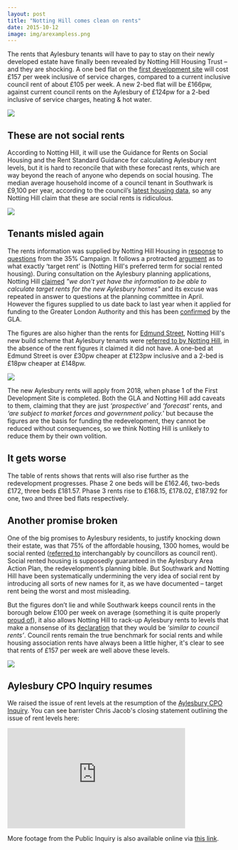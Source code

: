 ```yaml
---
layout: post
title: "Notting Hill comes clean on rents"
date: 2015-10-12
image: img/arexampless.png
---
```

The rents that Aylesbury tenants will have to pay to stay on their newly developed estate have finally been revealed by Notting Hill Housing Trust – and they are shocking. A one bed flat on the [first development site](https://www.aylesburynow.london/regeneration/planning-information/first-development-site) will cost £157 per week inclusive of service charges, compared to a current inclusive council rent of about £105 per week.  A new 2-bed flat will be £166pw, against current council rents on the Aylesbury of £124pw for a 2-bed inclusive of service charges, heating & hot water.

![](https://crappistmartin.github.io/images/nhhtrents.png)

## These are not social rents
According to Notting Hill, it will use the Guidance for Rents on Social Housing and the Rent Standard Guidance for calculating Aylesbury rent levels, but it is hard to reconcile that with these forecast rents, which are way beyond the reach of anyone who depends on social housing.  The median average household income of a council tenant in Southwark is £9,100 per year, according to the council’s [latest housing data](https://www.southwark.gov.uk/downloads/download/2513/southwark_key_housing_data), so any Notting Hill claim that these are social rents is ridiculous.

![](https://crappistmartin.github.io/images/averageincome.png)

## Tenants misled again
The rents information was supplied by Notting Hill Housing in [response](https://crappistmartin.github.io/images/NHHT_EIR_Response.pdf) to [questions](https://crappistmartin.github.io/images/Letter_KateDavies_NHHT_Aylesbury_Redevelopment.pdf) from the 35% Campaign.  It follows a protracted [argument](/2015-04-18-aylesbury-planning-application-hearing/) as to what exactly ‘target rent’ is (Notting Hill's preferred term for social rented housing). During consultation on the Aylesbury planning applications, Notting Hill [claimed](https://www.aylesburynow.london/new-homes/rent) _"we don't yet have the information to be able to calculate target rents for the new Aylesbury homes"_ and its excuse was repeated in answer to questions at the planning committee in April.  However the figures supplied to us date back to last year when it applied for funding to the Greater London Authority and this has been [confirmed](https://crappistmartin.github.io/images/MGLA010905-3356.pdf) by the GLA.

The figures are also higher than the rents for [Edmund Street](https://www.camberwellfields.com/), Notting Hill's new build scheme that Aylesbury tenants were [referred to by Notting Hill](https://www.aylesburynow.london/contact/faqs#what-does-target-rent-mean), in the absence of the rent figures it claimed it did not have.  A one-bed at Edmund Street is over £30pw cheaper at £123pw inclusive and a 2-bed is £18pw cheaper at £148pw.

![](https://crappistmartin.github.io/images/aylesburyfaq.png)

The new Aylesbury rents will apply from 2018, when phase 1 of the First Development Site is completed.  Both the GLA and Notting Hill add caveats to them, claiming that they are just _‘prospective’_  and _‘forecast’_ rents, and _‘are subject to market forces and government policy.'_ but because the figures are the basis for funding the redevelopment, they cannot be reduced without consequences, so we think Notting Hill is unlikely to reduce them by their own volition.

## It gets worse
The table of rents shows that rents will also rise further as the redevelopment progresses.  Phase 2 one beds will be £162.46, two-beds £172, three beds £181.57.  Phase 3 rents rise to £168.15, £178.02, £187.92 for one, two and three bed flats respectively.

## Another promise broken
One of the big promises to Aylesbury residents, to justify knocking down their estate, was that 75% of the affordable housing, 1300 homes, would be social rented ([referred to](https://pwfpwfpwf.blogspot.co.uk/2015/03/the-aylesbury-estate-utopia-when.html) interchangably by councillors as council rent).  Social rented housing is supposedly guaranteed in the Aylesbury Area Action Plan, the redevelopment’s planning bible. But Southwark and Notting Hill have been systematically undermining the very idea of social rent by introducing all sorts of new names for it, as we have documented – target rent being the worst and most misleading.

But the figures don’t lie and while Southwark keeps council rents in the borough below £100 per week on average (something it is quite properly [proud of](https://www.southwark.gov.uk/news/article/1738/southwark_council_keeping_social_rent_affordable_for_londoners)), it also allows Notting Hill to rack-up Aylesbury rents to levels that make a nonsense of its [declaration](https://www.redpepper.org.uk/the-aylesbury-estate-the-latest-front-in-the-battle-against-social-cleansing/) that they would be _‘similar to council rents’_.  Council rents remain the true benchmark for social rents and while housing association rents have always been a little higher, it's clear to see that rents of £157 per week are well above these levels.  

![](https://crappistmartin.github.io/images/lbs_keepingrentslow.png)

## Aylesbury CPO Inquiry resumes
We raised the issue of rent levels at the resumption of the [Aylesbury CPO Inquiry](/2015-05-02-aylesbury-estate-compulsory-purchase-order-public-inquiry/). You can see barrister Chris Jacob's closing statement outlining the issue of rent levels here: 

<iframe width="400" height="225" src="https://www.youtube.com/embed/hC898Rm9rW0" frameborder="0" allowfullscreen></iframe>

More footage from the Public Inquiry is also available online via [this link](https://www.youtube.com/playlist?list=PLHRf7Up774EnVkhes9K_4q9VUlLZtcwOo). 







